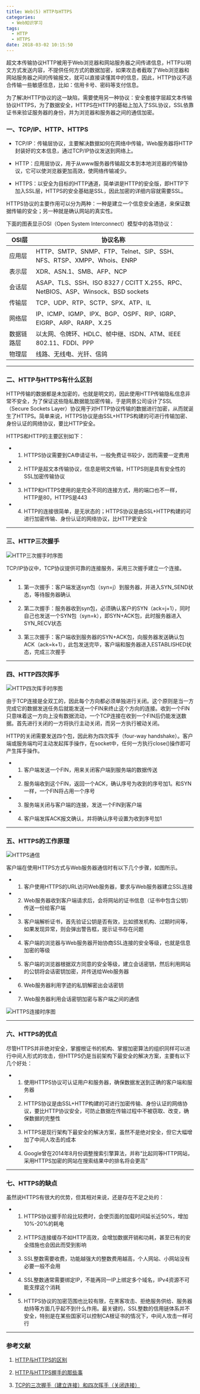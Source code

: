 ```yaml
---
title: Web(5) HTTP与HTTPS
categories:
  - Web知识学习
tags:
  - HTTP
  - HTTPS
date: 2018-03-02 10:15:50
---
```


超文本传输协议HTTP被用于Web浏览器和网站服务器之间传递信息，HTTP以明文方式发送内容，不提供任何方式的数据加密，如果攻击者截取了Web浏览器和网站服务器之间的传输报文，就可以直接读懂其中的信息，因此，HTTP协议不适合传输一些敏感信息，比如：信用卡号、密码等支付信息。

<!-- More -->

为了解决HTTP协议的这一缺陷，需要使用另一种协议：安全套接字层超文本传输协议HTTPS，为了数据安全，HTTPS在HTTP的基础上加入了SSL协议，SSL依靠证书来验证服务器的身份，并为浏览器和服务器之间的通信加密。

### 一、TCP/IP、HTTP、HTTPS

* TCP/IP：传输层协议，主要解决数据如何在网络中传输，Web服务器将HTTP封装好的文本信息，通过TCP/IP协议发送到网络上。

* HTTP：应用层协议，用于从www服务器传输超文本到本地浏览器的传输协议，它可以使浏览器更加高效，使网络传输减少。

* HTTPS：以安全为目标的HTTP通道，简单讲是HTTP的安全版，即HTTP下加入SSL层，HTTPS的安全基础是SSL，因此加密的详细内容就需要SSL。

HTTPS协议的主要作用可以分为两种：一种是建立一个信息安全通道，来保证数据传输的安全；另一种就是确认网站的真实性。

下面的图表显示OSI（Open System Interconnect）模型中的各项协议：

| OSI层 | 协议名称
| - | -
| 应用层 | HTTP、SMTP、SNMP、FTP、Telnet、SIP、SSH、NFS、RTSP、XMPP、Whois、ENRP
| 表示层 | XDR、ASN.1、SMB、AFP、NCP
| 会话层 | ASAP、TLS、SSH、ISO 8327 / CCITT X.255、RPC、NetBIOS、ASP、Winsock、BSD sockets
| 传输层 | TCP、UDP、RTP、SCTP、SPX、ATP、IL
| 网络层 | IP、ICMP、IGMP、IPX、BGP、OSPF、RIP、IGRP、EIGRP、ARP、RARP、X.25
| 数据链路层 | 以太网、令牌环、HDLC、帧中继、ISDN、ATM、IEEE 802.11、FDDI、PPP
| 物理层 | 线路、无线电、光钎、信鸽

---

### 二、HTTP与HTTPS有什么区别

HTTP传输的数据都是未加密的，也就是明文的，因此使用HTTP传输隐私信息非常不安全，为了保证这些隐私数据能加密传输，于是网景公司设计了SSL（Secure Sockets Layer）协议用于对HTTP协议传输的数据进行加密，从而就诞生了HTTPS。简单来说，HTTPS协议是由SSL+HTTPS构建的可进行传输加密、身份认证的网络协议，要比HTTP安全。

HTTPS和HTTP的主要区别如下：

* 1) HTTPS协议需要到CA申请证书，一般免费证书较少，因而需要一定费用

* 2) HTTP是超文本传输协议，信息是明文传输，HTTPS则是具有安全性的SSL加密传输协议

* 3) HTTP和HTTPS使用的是完全不同的连接方式，用的端口也不一样，HTTP是80，HTTPS是443

* 4) HTTP的连接很简单，是无状态的；HTTPS协议是由SSL+HTTP构建的可进行加密传输、身份认证的网络协议，比HTTP更安全

---

### 三、HTTP三次握手

![HTTP三次握手时序图](/images/web-5/1.png)

TCP/IP协议中，TCP协议提供可靠的连接服务，采用三次握手建立一个连接。

* 1) 第一次握手：客户端发送syn包（syn=j）到服务器，并进入SYN_SEND状态，等待服务器确认

* 2) 第二次握手：服务器收到syn包，必须确认客户的SYN（ack=j+1），同时自己也发送一个SYN包（syn=k），即SYN+ACK包，此时服务器进入SYN_RECV状态

* 3) 第三次握手：客户端收到服务器的SYN+ACK包，向服务器发送确认包ACK（ack=k+1），此包发送完毕，客户端和服务器进入ESTABLISHED状态，完成三次握手

---

### 四、HTTP四次挥手

![HTTP四次挥手时序图](/images/web-5/2.png)

由于TCP连接是全双工的，因此每个方向都必须单独进行关闭。这个原则是当一方完成它的数据发送任务后就能发送一个FIN来终止这个方向的连接。收到一个FIN只意味着这一方向上没有数据流动，一个TCP连接在收到一个FIN后仍能发送数据。首先进行关闭的一方将执行主动关闭，而另一方执行被动关闭。

HTTP的关闭需要发送四个包，因此称为四次挥手（four-way handshake）。客户端或服务端均可主动发起挥手操作，在socket中，任何一方执行close()操作即可产生挥手操作。

* 1) 客户端发送一个FIN，用来关闭客户端到服务端的数据传送

* 2) 服务端收到这个FIN，返回一个ACK，确认序号为收到的序号加1。和SYN一样，一个FIN将占用一个序号

* 3) 服务端关闭与客户端的连接，发送一个FIN到客户端

* 4) 客户端发挥ACK报文确认，并将确认序号设置为收到序号加1

---

### 五、HTTPS的工作原理

![HTTPS通信](/images/web-5/3.png)

客户端在使用HTTPS方式与Web服务器通信时有以下几个步骤，如图所示。

* 1) 客户使用HTTPS的URL访问Web服务器，要求与Web服务器建立SSL连接

* 2) Web服务器收到客户端请求后，会将网站的证书信息（证书中包含公钥）传送一份给客户端

* 3) 客户端解析证书，首先验证公钥是否有效，比如颁发机构、过期时间等，如果发现异常，则会弹出警告框，提示证书存在问题

* 4) 客户端的浏览器与Web服务器开始协商SSL连接的安全等级，也就是信息加密的等级

* 5) 客户端的浏览器根据双方同意的安全等级，建立会话密钥，然后利用网站的公钥将会话密钥加密，并传送给Web服务器

* 6) Web服务器利用字迹的私钥解密出会话密钥

* 7) Web服务器利用会话密钥加密与客户端之间的通信

![HTTPS连接时序图](/images/web-5/4.png)

---

### 六、HTTPS的优点

尽管HTTPS并非绝对安全，掌握根证书的机构、掌握加密算法的组织同样可以进行中间人形式的攻击，但HTTPS仍是当前架构下最安全的解决方案，主要有以下几个好处：

* 1) 使用HTTPS协议可认证用户和服务器，确保数据发送到正确的客户端和服务器

* 2) HTTPS协议是由SSL+HTTP构建的可进行加密传输、身份认证的网络协议，要比HTTP协议安全，可防止数据在传输过程中不被窃取、改变，确保数据的完整性

* 3) HTTPS是现行架构下最安全的解决方案，虽然不是绝对安全，但它大幅增加了中间人攻击的成本

* 4) Google曾在2014年8月份调整搜索引擎算法，并称“比起同等HTTP网站，采用HTTPS加密的网站在搜索结果中的排名将会更高”

---

### 七、HTTPS的缺点

虽然说HTTPS有很大的优势，但其相对来说，还是存在不足之处的：

* 1) HTTPS协议握手阶段比较费时，会使页面的加载时间延长近50%，增加10%-20%的耗电

* 2) HTTPS连接缓存不如HTTP高效，会增加数据开销和功耗，甚至已有的安全措施也会因此而受到影响

* 3) SSL整数需要收费，功能越强大的整数费用越高，个人网站、小网站没有必要一般不会用

* 4) SSL整数通常需要绑定IP，不能再同一IP上绑定多个域名，IPv4资源不可能支撑这个消耗

* 5) HTTPS协议的加密范围也比较有限，在黑客攻击、拒绝服务供给、服务器劫持等方面几乎起不到什么作用。最关键的，SSL整数的信用链体系并不安全，特别是在某些国家可以控制CA根证书的情况下，中间人攻击一样可行

---

### 参考文献

1. [HTTP与HTTPS的区别](https://www.cnblogs.com/wqhwe/p/5407468.html)

2. [HTTP与HTTPS握手的那些事](https://www.cnblogs.com/lovesong/p/5186200.html)

3. [TCP的三次握手（建立连接）和四次挥手（关闭连接）](https://www.cnblogs.com/Jessy/p/3535612.html)